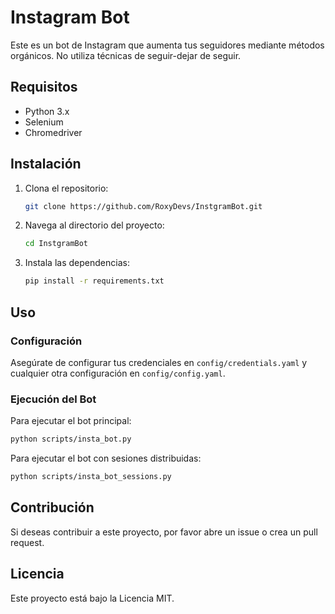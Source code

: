 # Instagram Bot

Este es un bot de Instagram que aumenta tus seguidores mediante métodos orgánicos. No utiliza técnicas de seguir-dejar de seguir.

## Requisitos

- Python 3.x
- Selenium
- Chromedriver

## Instalación

1. Clona el repositorio:
    ```bash
    git clone https://github.com/RoxyDevs/InstgramBot.git
    ```

2. Navega al directorio del proyecto:
    ```bash
    cd InstgramBot
    ```

3. Instala las dependencias:
    ```bash
    pip install -r requirements.txt
    ```

## Uso

### Configuración

Asegúrate de configurar tus credenciales en `config/credentials.yaml` y cualquier otra configuración en `config/config.yaml`.

### Ejecución del Bot

Para ejecutar el bot principal:
```bash
python scripts/insta_bot.py
```

Para ejecutar el bot con sesiones distribuidas:
```bash
python scripts/insta_bot_sessions.py
```

## Contribución

Si deseas contribuir a este proyecto, por favor abre un issue o crea un pull request.

## Licencia

Este proyecto está bajo la Licencia MIT.
